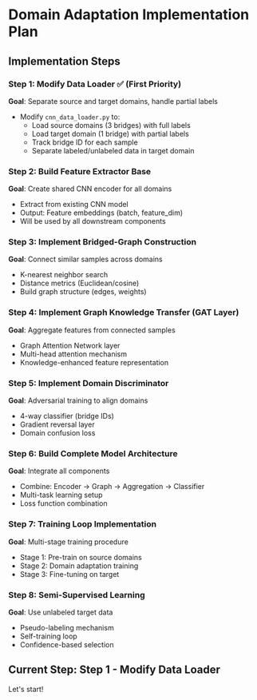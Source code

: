 # Domain Adaptation Implementation Plan

## Implementation Steps

### Step 1: Modify Data Loader ✅ (First Priority)
**Goal**: Separate source and target domains, handle partial labels
- Modify `cnn_data_loader.py` to:
  - Load source domains (3 bridges) with full labels
  - Load target domain (1 bridge) with partial labels
  - Track bridge ID for each sample
  - Separate labeled/unlabeled data in target domain

### Step 2: Build Feature Extractor Base
**Goal**: Create shared CNN encoder for all domains
- Extract from existing CNN model
- Output: Feature embeddings (batch, feature_dim)
- Will be used by all downstream components

### Step 3: Implement Bridged-Graph Construction
**Goal**: Connect similar samples across domains
- K-nearest neighbor search
- Distance metrics (Euclidean/cosine)
- Build graph structure (edges, weights)

### Step 4: Implement Graph Knowledge Transfer (GAT Layer)
**Goal**: Aggregate features from connected samples
- Graph Attention Network layer
- Multi-head attention mechanism
- Knowledge-enhanced feature representation

### Step 5: Implement Domain Discriminator
**Goal**: Adversarial training to align domains
- 4-way classifier (bridge IDs)
- Gradient reversal layer
- Domain confusion loss

### Step 6: Build Complete Model Architecture
**Goal**: Integrate all components
- Combine: Encoder → Graph → Aggregation → Classifier
- Multi-task learning setup
- Loss function combination

### Step 7: Training Loop Implementation
**Goal**: Multi-stage training procedure
- Stage 1: Pre-train on source domains
- Stage 2: Domain adaptation training
- Stage 3: Fine-tuning on target

### Step 8: Semi-Supervised Learning
**Goal**: Use unlabeled target data
- Pseudo-labeling mechanism
- Self-training loop
- Confidence-based selection

## Current Step: Step 1 - Modify Data Loader

Let's start!

